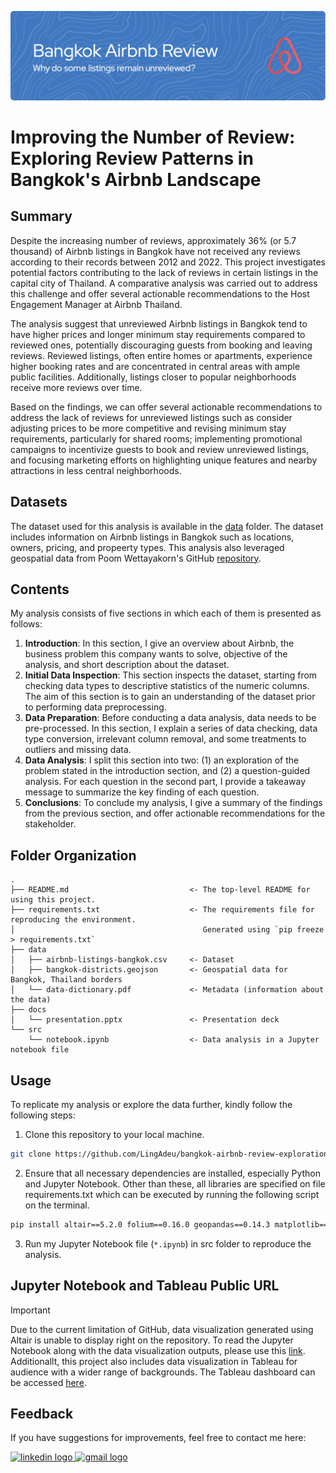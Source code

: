 ![header](header.png)

# Improving the Number of Review: Exploring Review Patterns in Bangkok's Airbnb Landscape
## Summary
Despite the increasing number of reviews, approximately 36% (or 5.7 thousand) of Airbnb listings in Bangkok have not received any reviews according to their records between 2012 and 2022. This project investigates potential factors contributing to the lack of reviews in certain listings in the capital city of Thailand. A comparative analysis was carried out to address this challenge and offer several actionable recommendations to the Host Engagement Manager at Airbnb Thailand. 

The analysis suggest that unreviewed Airbnb listings in Bangkok tend to have higher prices and longer minimum stay requirements compared to reviewed ones, potentially discouraging guests from booking and leaving reviews. Reviewed listings, often entire homes or apartments, experience higher booking rates and are concentrated in central areas with ample public facilities. Additionally, listings closer to popular neighborhoods receive more reviews over time.

Based on the findings, we can offer several actionable recommendations to address the lack of reviews for unreviewed listings such as consider adjusting prices to be more competitive and revising minimum stay requirements, particularly for shared rooms; implementing promotional campaigns to incentivize guests to book and review unreviewed listings, and focusing marketing efforts on highlighting unique features and nearby attractions in less central neighborhoods.

## Datasets
The dataset used for this analysis is available in the [data](https://github.com/LingAdeu/bangkok-airbnb-review-exploration/tree/main/data) folder. The dataset includes information on Airbnb listings in Bangkok such as locations, owners, pricing, and propeerty types. This analysis also leveraged geospatial data from Poom Wettayakorn's GitHub [repository](https://github.com/pcrete/gsvloader-demo/blob/master/geojson/Bangkok-districts.geojson).

## Contents
My analysis consists of five sections in which each of them is presented as follows:
1. <b>Introduction</b>: In this section, I give an overview about Airbnb, the business problem this company wants to solve, objective of the analysis, and short description about the dataset. 
2. <b>Initial Data Inspection</b>: This section inspects the dataset, starting from checking data types to descriptive statistics of the numeric columns. The aim of this section is to gain an understanding of the dataset prior to performing data preprocessing. 
3. <b>Data Preparation</b>: Before conducting a data analysis, data needs to be pre-processed. In this section, I explain a series of data checking, data type conversion, irrelevant column removal, and some treatments to outliers and missing data.
4. <b>Data Analysis</b>: I split this section into two: (1) an exploration of the problem stated in the introduction section, and (2) a question-guided analysis. For each question in the second part, I provide a takeaway message to summarize the key finding of each question.
5. <b>Conclusions</b>: To conclude my analysis, I give a summary of the findings from the previous section, and offer actionable recommendations for the stakeholder.

## Folder Organization

    .
    ├── README.md                           <- The top-level README for using this project.
    ├── requirements.txt                    <- The requirements file for reproducing the environment.
    │                                          Generated using `pip freeze > requirements.txt`
    ├── data 
    │   ├── airbnb-listings-bangkok.csv     <- Dataset
    │   ├── bangkok-districts.geojson       <- Geospatial data for Bangkok, Thailand borders
    │   └── data-dictionary.pdf             <- Metadata (information about the data)
    ├── docs
    │   └── presentation.pptx               <- Presentation deck
    └── src
        └── notebook.ipynb                  <- Data analysis in a Jupyter notebook file


## Usage
To replicate my analysis or explore the data further, kindly follow the following steps:
1. Clone this repository to your local machine.
```bash
git clone https://github.com/LingAdeu/bangkok-airbnb-review-exploration.git
```
2. Ensure that all necessary dependencies are installed, especially Python and Jupyter Notebook. Other than these, all libraries are specified on file requirements.txt which can be executed by running the following script on the terminal.

```bash
pip install altair==5.2.0 folium==0.16.0 geopandas==0.14.3 matplotlib==3.8.3 nltk==3.8.1 numpy==1.24.4 pandas==2.2.1 regex==2023.12.25 scipy==1.11.4 seaborn==0.11.0

```
3. Run my Jupyter Notebook file (`*.ipynb`) in src folder to reproduce the analysis.

## Jupyter Notebook and Tableau Public URL

> [!important] 
> Due to the current limitation of GitHub, data visualization generated using Altair is unable to display right on the repository. To read the Jupyter Notebook along with the data visualization outputs, please use this [link](https://nbviewer.org/github/LingAdeu/bangkok-airbnb-review-exploration/blob/main/src/notebook.ipynb). Additionallt, this project also includes data visualization in Tableau for audience with a wider range of backgrounds. The Tableau dashboard can be accessed [here](https://public.tableau.com/shared/TWSRBZMHC?:display_count=n&:origin=viz_share_link). 

## Feedback
If you have suggestions for improvements, feel free to contact me here:

<a href="https://www.linkedin.com/in/adelia-januarto/" target="_blank">
    <img src="https://raw.githubusercontent.com/maurodesouza/profile-readme-generator/master/src/assets/icons/social/linkedin/default.svg" width="52" height="40" alt="linkedin logo"/>
  </a>
<a href="mailto:januartoadelia@gmail.com" target="_blank">
    <img src="https://raw.githubusercontent.com/maurodesouza/profile-readme-generator/master/src/assets/icons/social/gmail/default.svg"  width="52" height="40" alt="gmail logo"/>
  </a>
